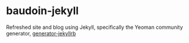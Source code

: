 baudoin-jekyll
==============

Refreshed site and blog using Jekyll, specifically the Yeoman community generator, [generator-jekyllrb](https://github.com/robwierzbowski/generator-jekyllrb)
